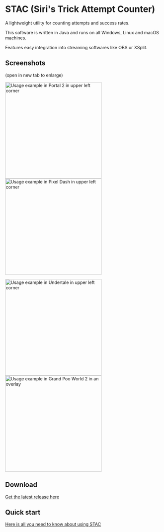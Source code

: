 # STAC (Siri's Trick Attempt Counter)
A lightweight utility for counting attempts and success rates.

This software is written in Java and runs on all Windows, Linux and macOS machines.

Features easy integration into streaming softwares like OBS or XSplit.

## Screenshots
(open in new tab to enlarge)

<img src="https://www.siriusgg.com/res/graphics/stac/portal_ingame_obs.png" alt="Usage example in Portal 2 in upper left corner" width="310"/> <img src="https://www.siriusgg.com/res/graphics/stac/pixel_dash_ingame_obs.png" alt="Usage example in Pixel Dash in upper left corner" width="310"/>

<img src="https://www.siriusgg.com/res/graphics/stac/undertale_ingame_obs.png" alt="Usage example in Undertale in upper left corner" width="310"/> <img src="https://www.siriusgg.com/res/graphics/stac/grand_poo_world_2_stac.png" alt="Usage example in Grand Poo World 2 in an overlay" width="310"/>

## Download
[Get the latest release here](https://github.com/JGC-Sirius/siris-trick-attempt-counter/releases/latest)

## Quick start
[Here is all you need to know about using STAC](./docs/HOW_TO.md)
